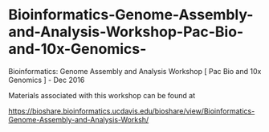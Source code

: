 # Bioinformatics-Genome-Assembly-and-Analysis-Workshop-Pac-Bio-and-10x-Genomics-
Bioinformatics: Genome Assembly and Analysis Workshop [ Pac Bio and 10x Genomics ] - Dec 2016

Materials associated with this workshop can be found at

https://bioshare.bioinformatics.ucdavis.edu/bioshare/view/Bioinformatics-Genome-Assembly-and-Analysis-Worksh/
